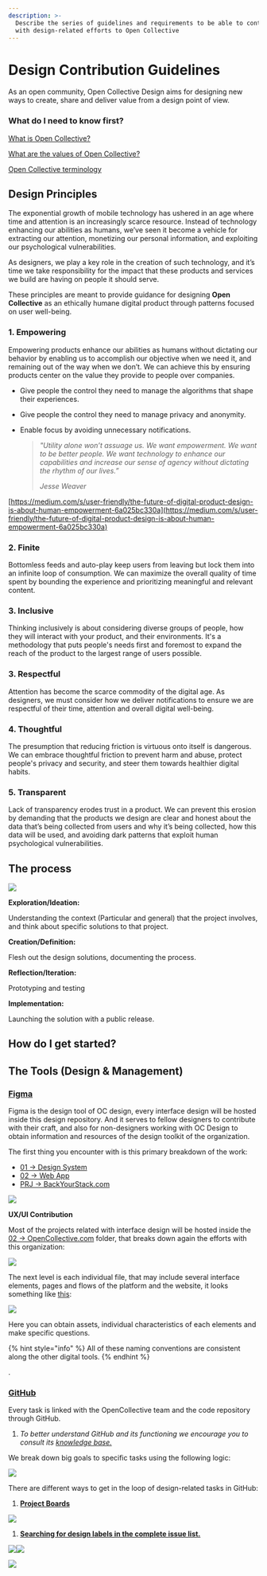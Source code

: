 ```yaml
---
description: >-
  Describe the series of guidelines and requirements to be able to contribute
  with design-related efforts to Open Collective
---
```


# Design Contribution Guidelines

As an open community, Open Collective Design aims for designing new ways to create, share and deliver value from a design point of view.

### What do I need to know first?

[What is Open Collective?](https://docs.opencollective.com/help/about)

[What are the values of Open Collective?](https://docs.opencollective.com/help/about/values)

[Open Collective terminology](https://docs.opencollective.com/help/about/terminology)

## Design Principles

The exponential growth of mobile technology has ushered in an age where time and attention is an increasingly scarce resource. Instead of technology enhancing our abilities as humans, we’ve seen it become a vehicle for extracting our attention, monetizing our personal information, and exploiting our psychological vulnerabilities.

As designers, we play a key role in the creation of such technology, and it’s time we take responsibility for the impact that these products and services we build are having on people it should serve.

These principles are meant to provide guidance for designing **Open Collective** as an ethically humane digital product through patterns focused on user well-being.

### 1. Empowering

Empowering products enhance our abilities as humans without dictating our behavior by enabling us to accomplish our objective when we need it, and remaining out of the way when we don’t. We can achieve this by ensuring products center on the value they provide to people over companies.

* Give people the control they need to manage the algorithms that shape their experiences.
* Give people the control they need to manage privacy and anonymity.
* Enable focus by avoiding unnecessary notifications.

  > _"Utility alone won’t assuage us. We want empowerment. We want to be better people. We want technology to enhance our capabilities and increase our sense of agency without dictating the rhythm of our lives.”_
  >
  > _Jesse Weaver_

[https://medium.com/s/user-friendly/the-future-of-digital-product-design-is-about-human-empowerment-6a025bc330a](https://medium.com/s/user-friendly/the-future-of-digital-product-design-is-about-human-empowerment-6a025bc330a)

### 2. Finite

Bottomless feeds and auto-play keep users from leaving but lock them into an infinite loop of consumption. We can maximize the overall quality of time spent by bounding the experience and prioritizing meaningful and relevant content.

### 3. Inclusive

Thinking inclusively is about considering diverse groups of people, how they will interact with your product, and their environments. It's a methodology that puts people's needs first and foremost to expand the reach of the product to the largest range of users possible.

### 3. Respectful

Attention has become the scarce commodity of the digital age. As designers, we must consider how we deliver notifications to ensure we are respectful of their time, attention and overall digital well-being.

### 4. Thoughtful

The presumption that reducing friction is virtuous onto itself is dangerous. We can embrace thoughtful friction to prevent harm and abuse, protect people's privacy and security, and steer them towards healthier digital habits.

### 5. Transparent

Lack of transparency erodes trust in a product. We can prevent this erosion by demanding that the products we design are clear and honest about the data that’s being collected from users and why it’s being collected, how this data will be used, and avoiding dark patterns that exploit human psychological vulnerabilities.

## The process

![](../../.gitbook/assets/3%20%283%29.png)

**Exploration/Ideation:**

Understanding the context \(Particular and general\) that the project involves, and think about specific solutions to that project.

**Creation/Definition:**

Flesh out the design solutions, documenting the process.

**Reflection/Iteration:**

Prototyping and testing

**Implementation:**

Launching the solution with a public release.

## How do I get started?

## The Tools \(Design & Management\)

### [Figma ](https://www.figma.com/files/team/617402205247363799/Open-Collective)

Figma is the design tool of OC design, every interface design will be hosted inside this design repository. And it serves to fellow designers to contribute with their craft, and also for non-designers working with OC Design to obtain information and resources of the design toolkit of the organization.

The first thing you encounter with is this primary breakdown of the work:

* [01 → Design System](https://www.figma.com/files/project/993339/01-%E2%86%92-Design-System)
* [02 → Web App](https://www.figma.com/files/project/994190/02-%E2%86%92-OpenCollective.com)
* [PRJ → BackYourStack.com](https://www.figma.com/files/project/994191/03-%E2%86%92-BackYourStack.com)

![](../../.gitbook/assets/4%20%283%29.png)

**UX/UI Contribution**

Most of the projects related with interface design will be hosted inside the [02 → OpenCollective.com](https://www.figma.com/files/project/994190/02-%E2%86%92-OpenCollective.com) folder, that breaks down again the efforts with this organization:

![](../../.gitbook/assets/5%20%284%29.png)

The next level is each individual file, that may include several interface elements, pages and flows of the platform and the website, it looks something like [this](https://www.figma.com/file/e71tBo0Sr8J7R5n6iMkqI42d/OC.COM-07-%2F-Collectives?node-id=182%3A0):

![](../../.gitbook/assets/figma-file-visualization%20%281%29.png)

Here you can obtain assets, individual characteristics of each elements and make specific questions.

{% hint style="info" %}
All of these naming conventions are consistent along the other digital tools.
{% endhint %}

.

### [GitHub](https://github.com/)

Every task is linked with the OpenCollective team and the code repository through GitHub.

1. _To better understand GitHub and its functioning we encourage you to consult its_ [_knowledge base._](https://help.github.com/en/articles/git-and-github-learning-resources)

We break down big goals to specific tasks using the following logic:

![](../../.gitbook/assets/contributing_design_design-contributing-guidelines_breakdown-tasks-2019-07-09%20%281%29.png)

There are different ways to get in the loop of design-related tasks in GitHub:

1. [**Project Boards**](https://github.com/opencollective/opencollective/projects)

![](../../.gitbook/assets/7%20%281%29%20%282%29%20%282%29.png)

1. [**Searching for design labels in the complete issue list.**](https://github.com/opencollective/opencollective/issues?q=is%3Aopen+is%3Aissue+label%3Adesign)

![](../../.gitbook/assets/8%20%282%29.png)![](../../.gitbook/assets/9%20%282%29%20%282%29.png)



![](../../.gitbook/assets/2%20%283%29%20%282%29.png)

